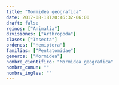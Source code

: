 ```yaml
---
title: "Mormidea geografica"
date: 2017-08-18T20:46:32-06:00
draft: false
reinos: ["Animalia"]
divisiones: ["Arthropoda"]
clases: ["Insecta"]
ordenes: ["Hemiptera"]
familias: ["Pentatomidae"]
generos: ["Mormidea"]
nombre_cientifico: "Mormidea geografica"
nombre_comun: ""
nombre_ingles: ""
---
```

